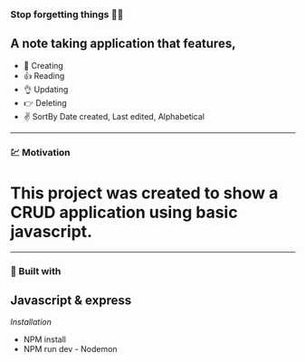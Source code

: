 ### Stop forgetting things  👀👀

## A note taking application that features,
- 👊 Creating
- 👍 Reading
- 👌 Updating 
- 👉 Deleting 
- ✌️ SortBy Date created, Last edited, Alphabetical

---

### 💹 Motivation 

# This project was created to show a CRUD application using basic javascript. 

---

### 🔨 Built with

## Javascript & express

*Installation*
 - NPM install
 - NPM run dev - Nodemon
